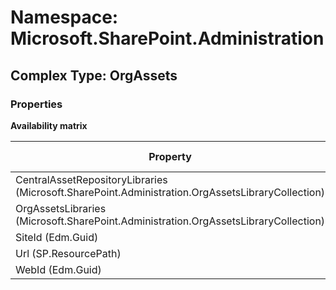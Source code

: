 # Namespace: Microsoft.SharePoint.Administration

## Complex Type: OrgAssets

### Properties

**Availability matrix**

Property | SPO | SP 2019 | SP 2016 | SP 2013
----------|-----|---------|---------|--------
CentralAssetRepositoryLibraries (Microsoft.SharePoint.Administration.OrgAssetsLibraryCollection) | ✔ | ✖ | ✖ | ✖
OrgAssetsLibraries (Microsoft.SharePoint.Administration.OrgAssetsLibraryCollection) | ✔ | ✖ | ✖ | ✖
SiteId (Edm.Guid) | ✔ | ✖ | ✖ | ✖
Url (SP.ResourcePath) | ✔ | ✖ | ✖ | ✖
WebId (Edm.Guid) | ✔ | ✖ | ✖ | ✖
